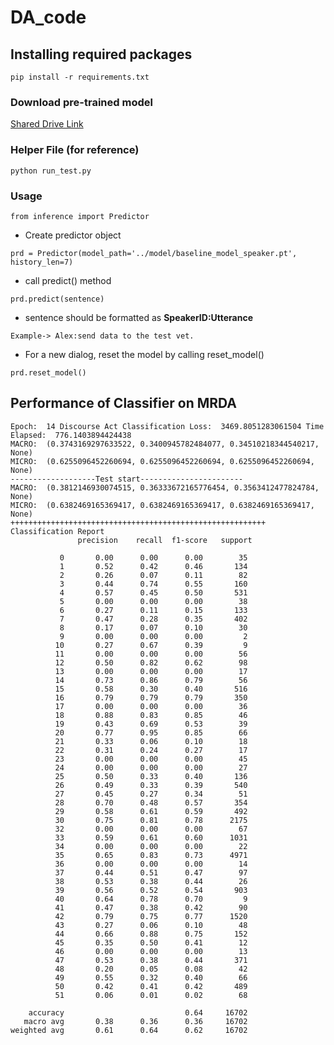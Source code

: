 # DA_code

## Installing required packages

`pip install -r requirements.txt`

### Download pre-trained model 

[Shared Drive Link](https://drive.google.com/drive/folders/11Y2Km1y1yDIIfyYaFVeF5cpTNBahUsGr?usp=sharing)

### Helper File (for reference)
`python run_test.py`

### Usage

`from inference import Predictor`

- Create predictor object

`prd = Predictor(model_path='../model/baseline_model_speaker.pt', history_len=7)`

- call predict() method

`prd.predict(sentence)`

- sentence should be formatted as **SpeakerID:Utterance**

`Example-> Alex:send data to the test vet.`

- For a new dialog, reset the model by calling reset_model()

`prd.reset_model()`


## Performance of Classifier on MRDA

```
Epoch:  14 Discourse Act Classification Loss:  3469.8051283061504 Time Elapsed:  776.1403894424438
MACRO:  (0.3743169297633522, 0.3400945782484077, 0.34510218344540217, None)
MICRO:  (0.6255096452260694, 0.6255096452260694, 0.6255096452260694, None)
-------------------Test start-----------------------
MACRO:  (0.3812146930074515, 0.36333672165776454, 0.3563412477824784, None)
MICRO:  (0.6382469165369417, 0.6382469165369417, 0.6382469165369417, None)
+++++++++++++++++++++++++++++++++++++++++++++++++++++++++
Classification Report
               precision    recall  f1-score   support

           0       0.00      0.00      0.00        35
           1       0.52      0.42      0.46       134
           2       0.26      0.07      0.11        82
           3       0.44      0.74      0.55       160
           4       0.57      0.45      0.50       531
           5       0.00      0.00      0.00        38
           6       0.27      0.11      0.15       133
           7       0.47      0.28      0.35       402
           8       0.17      0.07      0.10        30
           9       0.00      0.00      0.00         2
          10       0.27      0.67      0.39         9
          11       0.00      0.00      0.00        56
          12       0.50      0.82      0.62        98
          13       0.00      0.00      0.00        17
          14       0.73      0.86      0.79        56
          15       0.58      0.30      0.40       516
          16       0.79      0.79      0.79       350
          17       0.00      0.00      0.00        36
          18       0.88      0.83      0.85        46
          19       0.43      0.69      0.53        39
          20       0.77      0.95      0.85        66
          21       0.33      0.06      0.10        18
          22       0.31      0.24      0.27        17
          23       0.00      0.00      0.00        45
          24       0.00      0.00      0.00        27
          25       0.50      0.33      0.40       136
          26       0.49      0.33      0.39       540
          27       0.45      0.27      0.34        51
          28       0.70      0.48      0.57       354
          29       0.58      0.61      0.59       492
          30       0.75      0.81      0.78      2175
          32       0.00      0.00      0.00        67
          33       0.59      0.61      0.60      1031
          34       0.00      0.00      0.00        22
          35       0.65      0.83      0.73      4971
          36       0.00      0.00      0.00        14
          37       0.44      0.51      0.47        97
          38       0.53      0.38      0.44        26
          39       0.56      0.52      0.54       903
          40       0.64      0.78      0.70         9
          41       0.47      0.38      0.42        90
          42       0.79      0.75      0.77      1520
          43       0.27      0.06      0.10        48
          44       0.66      0.88      0.75       152
          45       0.35      0.50      0.41        12
          46       0.00      0.00      0.00        13
          47       0.53      0.38      0.44       371
          48       0.20      0.05      0.08        42
          49       0.55      0.32      0.40        66
          50       0.42      0.41      0.42       489
          51       0.06      0.01      0.02        68

    accuracy                           0.64     16702
   macro avg       0.38      0.36      0.36     16702
weighted avg       0.61      0.64      0.62     16702
```